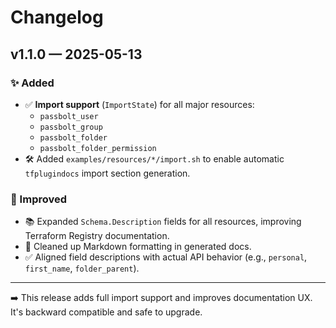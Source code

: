 # Changelog

## v1.1.0 — 2025-05-13

### ✨ Added

- ✅ **Import support** (`ImportState`) for all major resources:
  - `passbolt_user`
  - `passbolt_group`
  - `passbolt_folder`
  - `passbolt_folder_permission`
- 🛠️ Added `examples/resources/*/import.sh` to enable automatic `tfplugindocs` import section generation.

### 📝 Improved

- 📚 Expanded `Schema.Description` fields for all resources, improving Terraform Registry documentation.
- 🧼 Cleaned up Markdown formatting in generated docs.
- ✅ Aligned field descriptions with actual API behavior (e.g., `personal`, `first_name`, `folder_parent`).

---

➡️ This release adds full import support and improves documentation UX.  
It's backward compatible and safe to upgrade.
